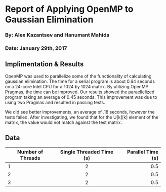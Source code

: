 # Report of Applying OpenMP to Gaussian Elimination

### By: Alex Kazantsev and Hanumant Mahida
### Date: January 29th, 2017

## Implimentation & Results
OpenMP was used to parallelize some of the functionality of calculating gaussian elimination. The time for a serial program is about 0.64 seconds on a 24-core Intel CPU for a 1024 by 1024 matrix. By utilizing OpenMP Pragmas, the time can be improved. Our results showed the paraellelized program taking an average of 0.45 seconds. This improvement was due to using two Pragmas and resulted in passing tests.

We did see better improvements, an average of .18 seconds, however the tests failed. After investigating, we found that for the U[k][k] element of the matrix, the value would not match against the test matrix. 


## Data

| Number of Threads | Single Threaded Time (s) | Parallel Time (s)  |
| ----------------  |:------------------------:| ------------------:|
| 1                 | 2                        | 0.5                |
| 2                 | 2                        | 0.5                |
| 3                 | 2                        | 0.5                |
